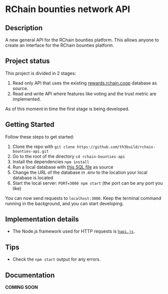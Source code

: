 # RChain bounties network API

## Description
A new general API for the RChain bounties platform. This allows anyone to create an interface for the RChain bounties platform.

## Project status

This project is divided in 2 stages:

1. Read only API that uses the existing [rewards.rchain.coop](https://rewards.rchain.coop) database as source.
2. Read and write API where features like voting and the trust metric are implemented.

As of this moment in time the first stage is being developed.

## Getting Started

Follow these steps to get started:

1. Clone the repo with `git clone https://github.com/th3build/rchain-bounties-api.git`
2. Go to the root of the directory `cd rchain-bounties-api`
3. Install the dependencies `npm install`
4. Run a local database with [this SQL file](https://rewards.rchain.coop/db-bak/2018-06-27.sql.gz) as source
5. Change the URL of the database in .env to the location your local database is located
4. Start the local server: `PORT=3000 npm start` (the port can be any port you like)

You can now send requests to `localhost:3000`. Keep the terminal command running in the background, and you can start developing.

## Implementation details

* The Node.js framework used for HTTP requests is [`hapi.js`](https://hapijs.com/).

## Tips

* Check the `npm start` output for any errors.

## Documentation

**COMING SOON**
